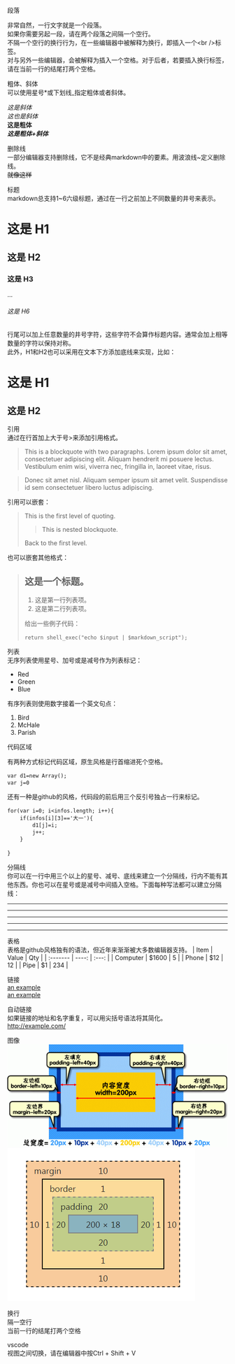 段落

非常自然，一行文字就是一个段落。  
如果你需要另起一段，请在两个段落之间隔一个空行。  
不隔一个空行的换行行为，在一些编辑器中被解释为换行，即插入一个\<br />标签。  
对与另外一些编辑器，会被解释为插入一个空格。对于后者，若要插入换行标签，请在当前一行的结尾打两个空格。

粗体、斜体  
可以使用星号*或下划线_指定粗体或者斜体。

*这是斜体*  
_这也是斜体_  
**这是粗体**  
***这是粗体+斜体***  

删除线  
一部分编辑器支持删除线，它不是经典markdown中的要素。用波浪线~定义删除线。  
~~就像这样~~

标题  
markdown总支持1~6六级标题，通过在一行之前加上不同数量的井号来表示。

# 这是 H1 #

## 这是 H2 ##

### 这是 H3 ###

...

###### 这是 H6 ######
行尾可以加上任意数量的井号字符，这些字符不会算作标题内容。通常会加上相等数量的字符以保持对称。  
此外，H1和H2也可以采用在文本下方添加底线来实现，比如：

这是 H1
=======

这是 H2
-------

引用  
通过在行首加上大于号>来添加引用格式。
> This is a blockquote with two paragraphs. Lorem ipsum dolor sit amet,
consectetuer adipiscing elit. Aliquam hendrerit mi posuere lectus.
Vestibulum enim wisi, viverra nec, fringilla in, laoreet vitae, risus.

> Donec sit amet nisl. Aliquam semper ipsum sit amet velit. Suspendisse
id sem consectetuer libero luctus adipiscing.

引用可以嵌套：
> This is the first level of quoting.
>
> > This is nested blockquote.
>
> Back to the first level.

也可以嵌套其他格式：

> ## 这是一个标题。
>
> 1.   这是第一行列表项。
> 2.   这是第二行列表项。
>
> 给出一些例子代码：
>
>     return shell_exec("echo $input | $markdown_script");

列表  
无序列表使用星号、加号或是减号作为列表标记：
*   Red
*   Green
*   Blue

有序列表则使用数字接着一个英文句点：
1.  Bird
1.  McHale
3.  Parish

 代码区域

有两种方式标记代码区域，原生风格是行首缩进死个空格。

    var d1=new Array();
    var j=0

还有一种是github的风格，代码段的前后用三个反引号独占一行来标记。
```
for(var i=0; i<infos.length; i++){
    if(infos[i][3]=='大一'){
        d1[j]=i;
        j++;
    }
    
}
```
分隔线  
    你可以在一行中用三个以上的星号、减号、底线来建立一个分隔线，行内不能有其他东西。你也可以在星号或是减号中间插入空格。下面每种写法都可以建立分隔线：
* * *
***
*****
- - -
---------------------------------------  
表格  
    表格是github风格独有的语法，但近年来渐渐被大多数编辑器支持。
| Item     | Value | Qty   |
| :------- | ----: | :---: |
| Computer | $1600 |  5    |
| Phone    | $12   |  12   |
| Pipe     | $1    |  234  |

链接  
[an example](http://example.com/)  
[an example](http://example.com/ "Optional Title")

自动链接  
    如果链接的地址和名字重复，可以用尖括号语法将其简化。  
<http://example.com/>

图像  
![Alt text](../盒子宽高.jpg)  
![Alt text](../盒子宽高1.jpg "Optional Title")

换行  
    隔一空行  
    当前一行的结尾打两个空格  

vscode  
    视图之间切换，请在编辑器中按Ctrl + Shift + V

